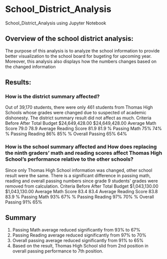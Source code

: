 # School_District_Analysis
School_District_Analysis using Jupyter Notebook
## Overview of the school district analysis:
The purpose of this analysis is to analyze the school information to provide better visualization to the school board for bugeting for upcoming year. Moreover, this analysis also displays how the numbers changes based on the changed information
## Results:
### How is the district summary affected?
Out of 39,170 students, there were only 461 students from Thomas High Schools whose grades were changed due to suspected of academic dishonesty. The district summary result did not affect as much. 
Criteria                        Before              After
Total Budget                    $24,649,428.00      $24,649,428.00
Average Math Score              79.0                78.9
Average Reading Score           81.9                81.9
% Passing Math                  75%                 74%
% Passing Reading               86%                 85%
% Overall Passing               65%                 64%
### How is the school summary affected and How does replacing the ninth graders’ math and reading scores affect Thomas High School’s performance relative to the other schools?
Since only Thomas High School information was changed, other school result were the same. There is a significant difference in passing math, reading and overall passing numbers since grade 9 students' grades were removed from calculation.
Criteria                        Before              After
Total Budget                    $1,043,130.00       $1,043,130.00
Average Math Score              83.4                83.4
Average Reading Score           83.8                83.9
% Passing Math                  93%                 67%
% Passing Reading               97%                 70%
% Overall Passing               91%                 65%
## Summary
1) Passing Math average reduced significantly from 93% to 67%
2) Passing Reading average reduced significantly from 97% to 70%
3) Overall passing average reduced significantly from 91% to 65%
4) Based on the result, Thomas High School slid from 2nd position in overall passing performance to 7th position.
